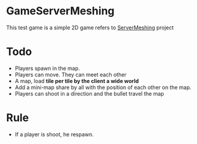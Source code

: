 # GameServerMeshing
This test game is a simple 2D game refers to [ServerMeshing](https://github.com/Redflyo/ServerMeshing) project

# Todo
- Players spawn in the map.
- Players can move. They can meet each other 
- A map, load **tile per tile by the client a wide world**
- Add a mini-map share by all with the position of each other on the map.
- Players can shoot in a direction and the bullet travel the map

# Rule
- If a player is shoot, he respawn.
